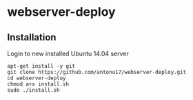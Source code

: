 ﻿# webserver-deploy
## Installation

Login to new installed Ubuntu 14.04 server
```shell
apt-get install -y git
git clone https://github.com/antonu17/webserver-deploy.git
cd webserver-deploy
chmod a+x install.sh
sudo ./install.sh
```
